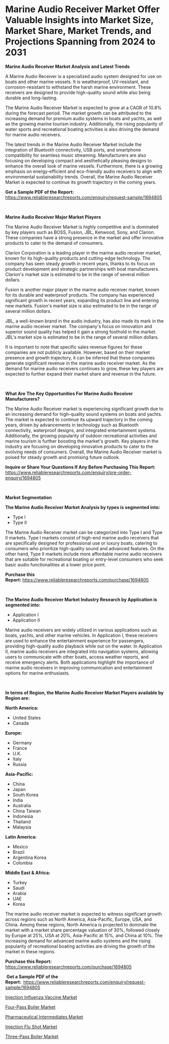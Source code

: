 <p><h1>Marine Audio Receiver Market Offer Valuable Insights into Market Size, Market Share, Market Trends, and Projections Spanning from 2024 to 2031</h1></p><p><strong>Marine Audio Receiver Market Analysis and Latest Trends</strong></p>
<p><p>A Marine Audio Receiver is a specialized audio system designed for use on boats and other marine vessels. It is weatherproof, UV-resistant, and corrosion-resistant to withstand the harsh marine environment. These receivers are designed to provide high-quality sound while also being durable and long-lasting.</p><p>The Marine Audio Receiver Market is expected to grow at a CAGR of 10.8% during the forecast period. The market growth can be attributed to the increasing demand for premium audio systems in boats and yachts, as well as the growing marine tourism industry. Additionally, the rising popularity of water sports and recreational boating activities is also driving the demand for marine audio receivers.</p><p>The latest trends in the Marine Audio Receiver Market include the integration of Bluetooth connectivity, USB ports, and smartphone compatibility for seamless music streaming. Manufacturers are also focusing on developing compact and aesthetically pleasing designs to enhance the overall look of marine vessels. Furthermore, there is a growing emphasis on energy-efficient and eco-friendly audio receivers to align with environmental sustainability trends. Overall, the Marine Audio Receiver Market is expected to continue its growth trajectory in the coming years.</p></p>
<p><strong>Get a Sample PDF of the Report:&nbsp;</strong> <a href="https://www.reliableresearchreports.com/enquiry/request-sample/1694805">https://www.reliableresearchreports.com/enquiry/request-sample/1694805</a></p>
<p>&nbsp;</p>
<p><strong>Marine Audio Receiver Major Market Players</strong></p>
<p><p>The Marine Audio Receiver Market is highly competitive and is dominated by key players such as BOSS, Fusion, JBL, Kenwood, Sony, and Clarion. These companies have a strong presence in the market and offer innovative products to cater to the demand of consumers.</p><p>Clarion Corporation is a leading player in the marine audio receiver market, known for its high-quality products and cutting-edge technology. The company has seen steady growth in recent years, thanks to its focus on product development and strategic partnerships with boat manufacturers. Clarion's market size is estimated to be in the range of several million dollars.</p><p>Fusion is another major player in the marine audio receiver market, known for its durable and waterproof products. The company has experienced significant growth in recent years, expanding its product line and entering new markets. Fusion's market size is also estimated to be in the range of several million dollars.</p><p>JBL, a well-known brand in the audio industry, has also made its mark in the marine audio receiver market. The company's focus on innovation and superior sound quality has helped it gain a strong foothold in the market. JBL's market size is estimated to be in the range of several million dollars.</p><p>It is important to note that specific sales revenue figures for these companies are not publicly available. However, based on their market presence and growth trajectory, it can be inferred that these companies generate significant revenue in the marine audio receiver market. As the demand for marine audio receivers continues to grow, these key players are expected to further expand their market share and revenue in the future.</p></p>
<p>&nbsp;</p>
<p><strong>What Are The Key Opportunities For Marine Audio Receiver Manufacturers?</strong></p>
<p><p>The Marine Audio Receiver market is experiencing significant growth due to an increasing demand for high-quality sound systems on boats and yachts. The market is expected to continue its upward trajectory in the coming years, driven by advancements in technology such as Bluetooth connectivity, waterproof designs, and integrated entertainment systems. Additionally, the growing popularity of outdoor recreational activities and marine tourism is further boosting the market's growth. Key players in the industry are focusing on developing innovative products to cater to the evolving needs of consumers. Overall, the Marine Audio Receiver market is poised for steady growth and promising future outlook.</p></p>
<p><strong>Inquire or Share Your Questions If Any Before Purchasing This Report:</strong> <a href="https://www.reliableresearchreports.com/enquiry/pre-order-enquiry/1694805">https://www.reliableresearchreports.com/enquiry/pre-order-enquiry/1694805</a></p>
<p>&nbsp;</p>
<p><strong>Market Segmentation</strong></p>
<p><strong>The Marine Audio Receiver Market Analysis by types is segmented into:</strong></p>
<p><ul><li>Type I</li><li>Type II</li></ul></p>
<p><p>The Marine Audio Receiver market can be categorized into Type I and Type II markets. Type I markets consist of high-end marine audio receivers that are specifically designed for professional use or luxury boats, catering to consumers who prioritize high-quality sound and advanced features. On the other hand, Type II markets include more affordable marine audio receivers that are suitable for recreational boating or entry-level consumers who seek basic audio functionalities at a lower price point.</p></p>
<p><strong>Purchase this Report:&nbsp;</strong><a href="https://www.reliableresearchreports.com/purchase/1694805">https://www.reliableresearchreports.com/purchase/1694805</a></p>
<p>&nbsp;</p>
<p><strong>The Marine Audio Receiver Market Industry Research by Application is segmented into:</strong></p>
<p><ul><li>Application I</li><li>Application II</li></ul></p>
<p><p>Marine audio receivers are widely utilized in various applications such as boats, yachts, and other marine vehicles. In Application I, these receivers are used to enhance the entertainment experience for passengers, providing high-quality audio playback while out on the water. In Application II, marine audio receivers are integrated into navigation systems, allowing users to communicate with other boats, access weather reports, and receive emergency alerts. Both applications highlight the importance of marine audio receivers in improving communication and entertainment options for marine enthusiasts.</p></p>
<p>&nbsp;</p>
<p><strong>In terms of Region, the Marine Audio Receiver Market Players available by Region are:</strong></p>
<p>
    <p> <strong> North America: </strong>
        <ul>
            <li>United States</li>
            <li>Canada</li>
        </ul>
        </p> 
    <p> <strong> Europe: </strong>
        <ul>
            <li>Germany</li>
            <li>France</li>
            <li>U.K.</li>
            <li>Italy</li>
            <li>Russia</li>
        </ul>
        </p> 
    <p> <strong> Asia-Pacific: </strong>
        <ul>
            <li>China</li>
            <li>Japan</li>
            <li>South Korea</li>
            <li>India</li>
            <li>Australia</li>
            <li>China Taiwan</li>
            <li>Indonesia</li>
            <li>Thailand</li>
            <li>Malaysia</li>
        </ul>
        </p> 
    <p> <strong> Latin America: </strong>
        <ul>
            <li>Mexico</li>
            <li>Brazil</li>
            <li>Argentina Korea</li>
            <li>Colombia</li>
        </ul>
        </p> 
    <p> <strong> Middle East & Africa: </strong>
        <ul>
            <li>Turkey</li>
            <li>Saudi</li>
            <li>Arabia</li>
            <li>UAE</li>
            <li>Korea</li>
        </ul>
    </p>
    </p>
<p><p>The marine audio receiver market is expected to witness significant growth across regions such as North America, Asia-Pacific, Europe, USA, and China. Among these regions, North America is projected to dominate the market with a market share percentage valuation of 30%, followed closely by Europe at 25%, USA at 20%, Asia-Pacific at 15%, and China at 10%. The increasing demand for advanced marine audio systems and the rising popularity of recreational boating activities are driving the growth of the market in these regions.</p></p>
<p><strong>Purchase this Report: </strong><a href="https://www.reliableresearchreports.com/purchase/1694805">https://www.reliableresearchreports.com/purchase/1694805</a></p>
<p>&nbsp;<strong>Get a Sample PDF of the Report:&nbsp;&nbsp;</strong><a href="https://www.reliableresearchreports.com/enquiry/request-sample/1694805">https://www.reliableresearchreports.com/enquiry/request-sample/1694805</a></p>
<p><strong></strong></p>
<p><p><a href="https://medium.com/@akshatreportprime/injection-influenza-vaccine-market-insights-into-market-cagr-market-trends-and-growth-strategies-8014b86fa365">Injection Influenza Vaccine Market</a></p><p><a href="https://github.com/provorikovar/Market-Research-Report-List-3/blob/main/four-pass-boiler-market.md">Four-Pass Boiler Market</a></p><p><a href="https://medium.com/@avacampbell767/decoding-pharmaceutical-intermediates-market-metrics-market-share-trends-and-growth-patterns-8c7e37cb8128">Pharmaceutical Intermediates Market</a></p><p><a href="https://medium.com/@akshatreportprime/injection-flu-shot-market-research-report-its-history-and-forecast-2024-to-2031-bbc58f161b21">Injection Flu Shot Market</a></p><p><a href="https://github.com/angelajermaine/Market-Research-Report-List-2/blob/main/three-pass-boiler-market.md">Three-Pass Boiler Market</a></p></p>